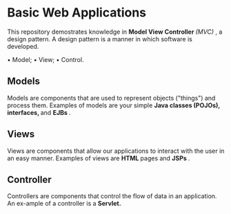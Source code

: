 # Basic Web Applications
 This repository demostrates knowledge in <b>Model View Controller </b> <em> (MVC) </em> , a design pattern. A design pattern is a manner in which software is developed.
 
 • Model; 
 • View; 
 • Control.
 
 ## Models
 Models are components that are used to represent objects ("things") and process them.
 Examples of models are your simple <b> Java classes (POJOs), interfaces, </b> and <b> EJBs </b>.
 
 ## Views
 Views are components that allow our applications to interact with the user in an easy manner.
 Examples of views are <b> HTML </b> pages and <b> JSPs </b> .
 
 ## Controller
 Controllers are components that control the flow of data in an application.
 An ex-ample of a controller is a <b> Servlet. </b>